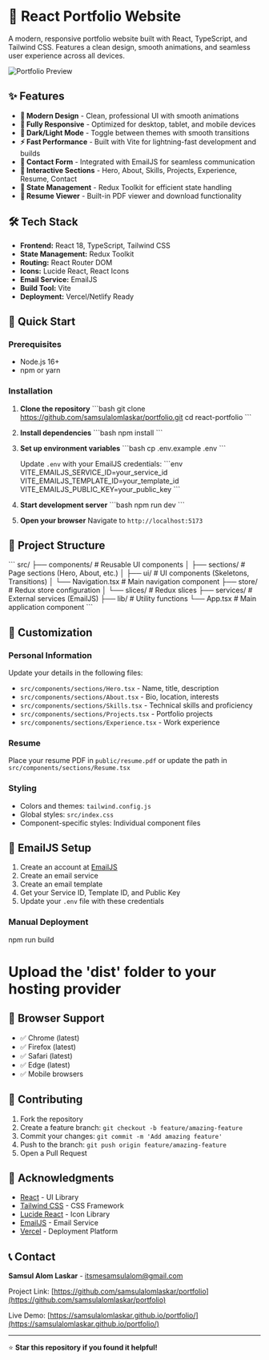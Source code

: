 # 🚀 React Portfolio Website

A modern, responsive portfolio website built with React, TypeScript, and Tailwind CSS. Features a clean design, smooth animations, and seamless user experience across all devices.

![Portfolio Preview](https://samsulalomlaskar.github.io/portfolio/)

## ✨ Features

- **🎨 Modern Design** - Clean, professional UI with smooth animations
- **📱 Fully Responsive** - Optimized for desktop, tablet, and mobile devices
- **🌙 Dark/Light Mode** - Toggle between themes with smooth transitions
- **⚡ Fast Performance** - Built with Vite for lightning-fast development and builds
- **📧 Contact Form** - Integrated with EmailJS for seamless communication
- **🎯 Interactive Sections** - Hero, About, Skills, Projects, Experience, Resume, Contact
- **🔄 State Management** - Redux Toolkit for efficient state handling
- **📄 Resume Viewer** - Built-in PDF viewer and download functionality

## 🛠️ Tech Stack

- **Frontend:** React 18, TypeScript, Tailwind CSS
- **State Management:** Redux Toolkit
- **Routing:** React Router DOM
- **Icons:** Lucide React, React Icons
- **Email Service:** EmailJS
- **Build Tool:** Vite
- **Deployment:** Vercel/Netlify Ready

## 🚀 Quick Start

### Prerequisites

- Node.js 16+ 
- npm or yarn

### Installation

1. **Clone the repository**
   \`\`\`bash
   git clone https://github.com/samsulalomlaskar/portfolio.git
   cd react-portfolio
   \`\`\`

2. **Install dependencies**
   \`\`\`bash
   npm install
   \`\`\`

3. **Set up environment variables**
   \`\`\`bash
   cp .env.example .env
   \`\`\`
   
   Update `.env` with your EmailJS credentials:
   \`\`\`env
   VITE_EMAILJS_SERVICE_ID=your_service_id
   VITE_EMAILJS_TEMPLATE_ID=your_template_id
   VITE_EMAILJS_PUBLIC_KEY=your_public_key
   \`\`\`

4. **Start development server**
   \`\`\`bash
   npm run dev
   \`\`\`

5. **Open your browser**
   Navigate to `http://localhost:5173`

## 📁 Project Structure

\`\`\`
src/
├── components/          # Reusable UI components
│   ├── sections/       # Page sections (Hero, About, etc.)
│   ├── ui/            # UI components (Skeletons, Transitions)
│   └── Navigation.tsx  # Main navigation component
├── store/              # Redux store configuration
│   └── slices/        # Redux slices
├── services/          # External services (EmailJS)
├── lib/               # Utility functions
└── App.tsx            # Main application component
\`\`\`

## 🎨 Customization

### Personal Information
Update your details in the following files:
- `src/components/sections/Hero.tsx` - Name, title, description
- `src/components/sections/About.tsx` - Bio, location, interests
- `src/components/sections/Skills.tsx` - Technical skills and proficiency
- `src/components/sections/Projects.tsx` - Portfolio projects
- `src/components/sections/Experience.tsx` - Work experience

### Resume
Place your resume PDF in `public/resume.pdf` or update the path in `src/components/sections/Resume.tsx`

### Styling
- Colors and themes: `tailwind.config.js`
- Global styles: `src/index.css`
- Component-specific styles: Individual component files

## 📧 EmailJS Setup

1. Create an account at [EmailJS](https://www.emailjs.com/)
2. Create an email service
3. Create an email template
4. Get your Service ID, Template ID, and Public Key
5. Update your `.env` file with these credentials


### Manual Deployment
npm run build
# Upload the 'dist' folder to your hosting provider


## 📱 Browser Support

- ✅ Chrome (latest)
- ✅ Firefox (latest)
- ✅ Safari (latest)
- ✅ Edge (latest)
- ✅ Mobile browsers

## 🤝 Contributing

1. Fork the repository
2. Create a feature branch: `git checkout -b feature/amazing-feature`
3. Commit your changes: `git commit -m 'Add amazing feature'`
4. Push to the branch: `git push origin feature/amazing-feature`
5. Open a Pull Request

## 🙏 Acknowledgments

- [React](https://reactjs.org/) - UI Library
- [Tailwind CSS](https://tailwindcss.com/) - CSS Framework
- [Lucide React](https://lucide.dev/) - Icon Library
- [EmailJS](https://www.emailjs.com/) - Email Service
- [Vercel](https://vercel.com/) - Deployment Platform

## 📞 Contact

**Samsul Alom Laskar** - [itsmesamsulalom@gmail.com](mailto:itsmesamsulalom@gmail.com)

Project Link: [https://github.com/samsulalomlaskar/portfolio](https://github.com/samsulalomlaskar/portfolio)

Live Demo: [https://samsulalomlaskar.github.io/portfolio/](https://samsulalomlaskar.github.io/portfolio/)

---

⭐ **Star this repository if you found it helpful!**
